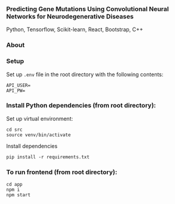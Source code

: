 ### Predicting Gene Mutations Using Convolutional Neural Networks for Neurodegenerative Diseases

Python, Tensorflow, Scikit-learn, React, Bootstrap, C++

### About


### Setup
Set up ```.env``` file in the root directory with the following contents:
```
API_USER=
API_PW=
```

### Install Python dependencies (from root directory):

Set up virtual environment:
```
cd src
source venv/bin/activate
```

Install dependencies
```
pip install -r requirements.txt
```

### To run frontend (from root directory):
```
cd app
npm i
npm start
```

